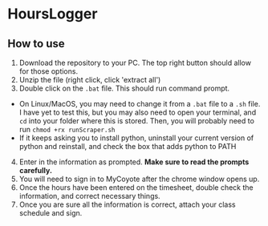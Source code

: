 # HoursLogger

## How to use
1. Download the repository to your PC. The top right button should allow for those options.
2. Unzip the file (right click, click 'extract all')
3. Double click on the `.bat` file. This should run command prompt.
- On Linux/MacOS, you may need to change it from a `.bat` file to a `.sh` file. I have yet to test this, but you may also need to open your terminal, and `cd` into your folder where this is stored. Then, you will probably need to run `chmod +rx runScraper.sh`
- If it keeps asking you to install python, uninstall your current version of python and reinstall, and check the box that adds python to PATH
4. Enter in the information as prompted. **Make sure to read the prompts carefully.**
5. You will need to sign in to MyCoyote after the chrome window opens up. 
6. Once the hours have been entered on the timesheet, double check the information, and correct necessary things.
7. Once you are sure all the information is correct, attach your class schedule and sign.
